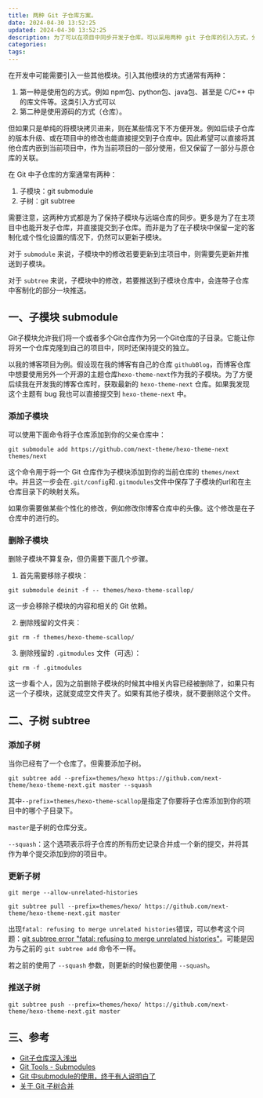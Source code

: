 ```yaml
---
title: 两种 Git 子仓库方案。
date: 2024-04-30 13:52:25
updated: 2024-04-30 13:52:25
description: 为了可以在项目中同步开发子仓库。可以采用两种 git 子仓库的引入方式，分别是子模块和子树。这两种方式在对于子模块的控制程度稍有有不同。
categories:
tags:
---
```


在开发中可能需要引入一些其他模块。引入其他模块的方式通常有两种：

1. 第一种是使用包的方式。例如 npm包、python包、java包、甚至是 C/C++ 中的库文件等。这类引入方式可以
2. 第二种是使用源码的方式（仓库）。

但如果只是单纯的将模块拷贝进来，则在某些情况下不方便开发。例如后续子仓库的版本升级、或在项目中的修改也能直接提交到子仓库中。因此希望可以直接将其他仓库内嵌到当前项目中，作为当前项目的一部分使用，但又保留了一部分与原仓库的关联。

在 Git 中子仓库的方案通常有两种：

1. 子模块：git submodule
2. 子树：git subtree

需要注意，这两种方式都是为了保持子模块与远端仓库的同步。更多是为了在主项目中也能开发子仓库，并直接提交到子仓库。而非是为了在子模块中保留一定的客制化或个性化设置的情况下，仍然可以更新子模块。

对于 `submodule` 来说，子模块中的修改若要更新到主项目中，则需要先更新并推送到子模块。

对于 `subtree` 来说，子模块中的修改，若要推送到子模块仓库中，会连带子仓库中客制化的部分一块推送。

## 一、子模块 submodule

Git子模块允许我们将一个或者多个Git仓库作为另一个Git仓库的子目录。它能让你将另一个仓库克隆到自己的项目中，同时还保持提交的独立。

以我的博客项目为例。假设现在我的博客有自己的仓库 `githubBlog`，而博客仓库中想要使用另外一个开源的主题仓库`hexo-theme-next`作为我的子模块。为了方便后续我在开发我的博客仓库时，获取最新的 `hexo-theme-next` 仓库。如果我发现这个主题有 bug 我也可以直接提交到 `hexo-theme-next` 中。

### 添加子模块

可以使用下面命令将子仓库添加到你的父亲仓库中：

```git
git submodule add https://github.com/next-theme/hexo-theme-next themes/next
```

这个命令用于将一个 Git 仓库作为子模块添加到你的当前仓库的 `themes/next` 中。并且这一步会在`.git/config`和`.gitmodules`文件中保存了子模块的url和在主仓库目录下的映射关系。

如果你需要做某些个性化的修改，例如修改你博客仓库中的头像。这个修改是在子仓库中的进行的。

### 删除子模块

删除子模块不算复杂，但仍需要下面几个步骤。

1. 首先需要移除子模块：

```
git submodule deinit -f -- themes/hexo-theme-scallop/
```

这一步会移除子模块的内容和相关的 Git 依赖。

2. 删除残留的文件夹：

```git
git rm -f themes/hexo-theme-scallop/
```

3. 删除残留的 `.gitmodules` 文件（可选）：

```
git rm -f .gitmodules
```

这一步看个人，因为之前删除子模块的时候其中相关内容已经被删除了，如果只有这一个子模块，这就变成空文件夹了。如果有其他子模块，就不要删除这个文件。

## 二、子树 subtree

### 添加子树

当你已经有了一个仓库了。但需要添加子树。

```git
git subtree add --prefix=themes/hexo https://github.com/next-theme/hexo-theme-next.git master --squash
```

其中`--prefix=themes/hexo-theme-scallop`是指定了你要将子仓库添加到你的项目中的哪个子目录下。

`master`是子树的仓库分支。

`--squash`：这个选项表示将子仓库的所有历史记录合并成一个新的提交，并将其作为单个提交添加到你的项目中。

### 更新子树

```
git merge --allow-unrelated-histories 

git subtree pull --prefix=themes/hexo/ https://github.com/next-theme/hexo-theme-next.git master
```

出现`fatal: refusing to merge unrelated histories`错误，可以参考这个问题：[git subtree error "fatal: refusing to merge unrelated histories"](https://stackoverflow.com/questions/39281079/git-subtree-error-fatal-refusing-to-merge-unrelated-histories)。可能是因为与之前的 `git subtree add` 命令不一样。

若之前的使用了 `--squash` 参数，则更新的时候也要使用 `--squash`。

### 推送子树

```git
git subtree push --prefix=themes/hexo/ https://github.com/next-theme/hexo-theme-next.git master
```

## 三、参考

- [Git子仓库深入浅出](https://zhuanlan.zhihu.com/p/100214931)
- [Git Tools - Submodules](https://git-scm.com/book/en/v2/Git-Tools-Submodules)
- [Git 中submodule的使用，终于有人说明白了](https://blog.csdn.net/Java0258/article/details/108532507)
- [关于 Git 子树合并](https://docs.github.com/zh/get-started/using-git/about-git-subtree-merges)